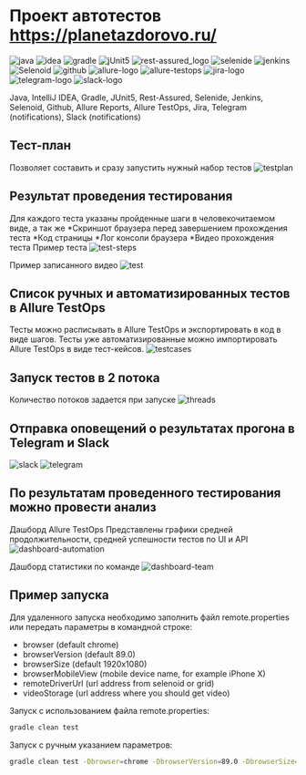 # Проект автотестов https://planetazdorovo.ru/

![java](https://user-images.githubusercontent.com/46926736/125160894-01fb9980-e188-11eb-956c-4dbf77339d15.png)
![idea](https://user-images.githubusercontent.com/46926736/125160909-0922a780-e188-11eb-8b82-03b8d48be750.png)
![gradle](https://user-images.githubusercontent.com/46926736/125160914-0aec6b00-e188-11eb-8d78-792dc4fda636.png)
![jUnit5](https://user-images.githubusercontent.com/46926736/125160917-0d4ec500-e188-11eb-9986-790638982928.png)
![rest-assured_logo](https://user-images.githubusercontent.com/46926736/125160921-1049b580-e188-11eb-8465-5b63fbb13d78.png)
![selenide](https://user-images.githubusercontent.com/46926736/125160924-12137900-e188-11eb-91fa-28f828336d5c.png)
![jenkins](https://user-images.githubusercontent.com/46926736/125160927-13dd3c80-e188-11eb-9349-5ab09a4f27ee.png)
![Selenoid](https://user-images.githubusercontent.com/46926736/125160928-150e6980-e188-11eb-9a08-0394fa8bd425.png)
![github](https://user-images.githubusercontent.com/46926736/125160932-18095a00-e188-11eb-9b1a-3ebcf63dab1f.png)
![allure-logo](https://user-images.githubusercontent.com/46926736/125160934-1b9ce100-e188-11eb-8891-5dc8a4ba2308.png)
![allure-testops](https://user-images.githubusercontent.com/46926736/125160973-5d2d8c00-e188-11eb-8537-730ff6ea5e26.png)
![jira-logo](https://user-images.githubusercontent.com/46926736/125160975-63236d00-e188-11eb-8615-6ef6ba29ac9d.png)
![telegram-logo](https://user-images.githubusercontent.com/46926736/125160976-6585c700-e188-11eb-8eae-eb426e581d2f.png)
![slack-logo](https://user-images.githubusercontent.com/46926736/125160979-66b6f400-e188-11eb-98fc-721c06a4c8dd.png)

Java, IntelliJ IDEA, Gradle, JUnit5, Rest-Assured, Selenide, Jenkins, Selenoid, Github, Allure Reports, Allure TestOps, Jira, Telegram (notifications), Slack (notifications)

## Тест-план 
Позволяет составить и сразу запустить нужный набор тестов
![testplan](https://user-images.githubusercontent.com/46926736/125159293-3880e680-e17f-11eb-8132-b25bd10b3832.png)

## Результат проведения тестирования
Для каждого теста указаны пройденные шаги в человекочитаемом виде, а так же 
*Скриншот браузера перед завершением прохождения теста
*Код страницы
*Лог консоли браузера
*Видео прохождения теста
Пример теста
![test-steps](https://user-images.githubusercontent.com/46926736/125159663-6f57fc00-e181-11eb-9bb7-c81c181abade.png)

Пример записанного видео
![test](https://user-images.githubusercontent.com/46926736/125159635-4cc5e300-e181-11eb-9214-ceec9616ff0c.gif)

## Список ручных и автоматизированных тестов в Allure TestOps
Тесты можно расписывать в Allure TestOps и экспортировать в код в виде шагов. Тесты уже автоматизированные можно импортировать Allure TestOps в виде тест-кейсов.
![testcases](https://user-images.githubusercontent.com/46926736/125159323-5f3f1d00-e17f-11eb-8600-804755bd6cb8.png)

##  Запуск тестов в 2 потока
Количество потоков задается при запуске
![threads](https://user-images.githubusercontent.com/46926736/125159335-6e25cf80-e17f-11eb-9afa-e1b9bcdb9418.png)

## Отправка оповещений о результатах прогона в Telegram и Slack
![slack](https://user-images.githubusercontent.com/46926736/125159278-2606ad00-e17f-11eb-9de3-62d2cb229e5d.png)
![telegram](https://user-images.githubusercontent.com/46926736/125159286-3159d880-e17f-11eb-9fb9-ced2f844f6bb.png)


## По результатам проведенного тестирования можно провести анализ
Дашборд Allure TestOps 
Представлены графики средней продолжительности, средней успешности тестов по UI и API
![dashboard-automation](https://user-images.githubusercontent.com/46926736/125159705-aa5a2f80-e181-11eb-8640-f544e5c66fcf.png)

Дашборд статистики по команде
![dashboard-team](https://user-images.githubusercontent.com/46926736/125159711-b34b0100-e181-11eb-8342-5e9d74f21ab6.png)

## Пример запуска

Для удаленного запуска необходимо заполнить файл remote.properties или передать параметры в командной строке:

* browser (default chrome)
* browserVersion (default 89.0)
* browserSize (default 1920x1080)
* browserMobileView (mobile device name, for example iPhone X)
* remoteDriverUrl (url address from selenoid or grid)
* videoStorage (url address where you should get video)

Запуск с использованием файла remote.properties:
```bash
gradle clean test
```

Запуск с ручным указанием параметров:
```bash
gradle clean test -Dbrowser=chrome -DbrowserVersion=89.0 -DbrowserSize=1920x1080 -DbrowserMobileView= -DremoteDriverUrl=selenoid.autotests.cloud -DremoteDriverUser=user1 -DremoteDriverPassword=1234 -DvideoStorage=https://selenoid.autotests.cloud/video/ -Dthreads=2
```


